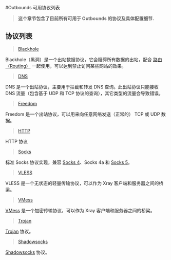 #Outbounds 可用协议列表

> **这个章节包含了目前所有可用于 Outbounds 的协议及具体配置细节.**

## 协议列表

>[Blackhole](./blackhole)

Blackhole（黑洞）是一个出站数据协议，它会阻碍所有数据的出站，配合 [路由（Routing）](../routing) 一起使用，可以达到禁止访问某些网站的效果。

>[DNS](./dns)

DNS 是一个出站协议，主要用于拦截和转发 DNS 查询。此出站协议只能接收 DNS 流量（包含基于 UDP 和 TCP 协议的查询），其它类型的流量会导致错误。

>[Freedom](./freedom)

Freedom 是一个出站协议，可以用来向任意网络发送（正常的） TCP 或 UDP 数据。

>[HTTP](./http)

HTTP 协议

>[Socks](./socks)

标准 Socks 协议实现，兼容 [Socks 4](http://ftp.icm.edu.pl/packages/socks/socks4/SOCKS4.protocol)、Socks 4a 和 [Socks 5](http://ftp.icm.edu.pl/packages/socks/socks4/SOCKS4.protocol)。

>[VLESS](./vless)

VLESS 是一个无状态的轻量传输协议，可以作为 Xray 客户端和服务器之间的桥梁。

>[VMess](./vmess)

[VMess](../../develop/protocols/vmess) 是一个加密传输协议，可以作为 Xray 客户端和服务器之间的桥梁。

>[Trojan](./trojan)

[Trojan](https://trojan-gfw.github.io/trojan/protocol) 协议。

>[Shadowsocks](./shadowsocks)

[Shadowsocks](https://zh.wikipedia.org/wiki/Shadowsocks) 协议。
